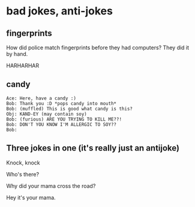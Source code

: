 # bad jokes, anti-jokes

## fingerprints

How did police match fingerprints before they had computers?
They did it by hand.

HARHARHAR

## candy

    Ace: Here, have a candy :)
    Bob: Thank you :D *pops candy into mouth*
    Bob: (muffled) This is good what candy is this?
    Obj: KAND-EY (may contain soy)
    Bob: (furious) ARE YOU TRYING TO KILL ME??!
    Bob: DON'T YOU KNOW I'M ALLERGIC TO SOY??
    Bob:


## Three jokes in one (it's really just an antijoke)

Knock, knock

Who's there?

Why did your mama cross the road?

Hey it's your mama.
